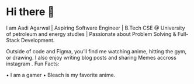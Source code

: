<h1>Hi there 👋</h1>
<p> I am Aadi Agarwal | Aspiring Software Engineer | B.Tech CSE @ University of petroleum and energy studies | Passionate about Problem Solving & Full-Stack Development. </p>
Outside of code and Figma, you’ll find me watching anime, hitting the gym, or drawing. I also enjoy writing blog posts and sharing Memes accross instagram .
Fun Facts:

• I am a gamer
• Bleach is my favorite anime.
